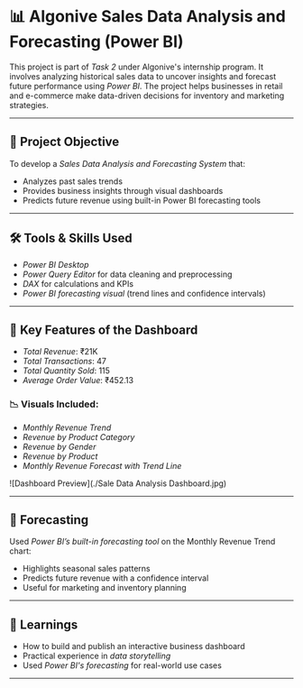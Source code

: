 # 📊 Algonive Sales Data Analysis and Forecasting (Power BI)

This project is part of *Task 2* under Algonive's internship program. It involves analyzing historical sales data to uncover insights and forecast future performance using *Power BI*. The project helps businesses in retail and e-commerce make data-driven decisions for inventory and marketing strategies.

---

## 🎯 Project Objective

To develop a *Sales Data Analysis and Forecasting System* that:
- Analyzes past sales trends
- Provides business insights through visual dashboards
- Predicts future revenue using built-in Power BI forecasting tools

---

## 🛠 Tools & Skills Used

- *Power BI Desktop*
- *Power Query Editor* for data cleaning and preprocessing
- *DAX* for calculations and KPIs
- *Power BI forecasting visual* (trend lines and confidence intervals)
---

## 📌 Key Features of the Dashboard

- *Total Revenue*: ₹21K  
- *Total Transactions*: 47  
- *Total Quantity Sold*: 115  
- *Average Order Value*: ₹452.13  

### 📉 Visuals Included:
- *Monthly Revenue Trend*
- *Revenue by Product Category*
- *Revenue by Gender*
- *Revenue by Product*
- *Monthly Revenue Forecast with Trend Line*

![Dashboard Preview](./Sale Data Analysis Dashboard.jpg)

---

## 🔮 Forecasting

Used *Power BI’s built-in forecasting tool* on the Monthly Revenue Trend chart:
- Highlights seasonal sales patterns
- Predicts future revenue with a confidence interval
- Useful for marketing and inventory planning

---

## 🧠 Learnings

- How to build and publish an interactive business dashboard
- Practical experience in *data storytelling*
- Used *Power BI's forecasting* for real-world use cases

---

###
